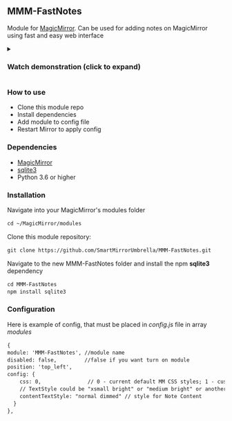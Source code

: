 ## MMM-FastNotes
Module for [MagicMirror](https://github.com/MichMich/MagicMirror). Can be used for adding notes on MagicMirror using fast and easy web interface

<details><summary><h3>Watch demonstration (click to expand)</h3></summary>

#### Magic Mirror screen
Little speed up for screenrecord
<details>
<p>
    <img src="/preview/preview.gif" width="768" height="1360" />
</p>
</details>

#### Web GUI powered by this module
<details>
<p>
    <img src="/preview/web_gui_1.jpg" width="295" height="640" />
    <img src="/preview/web_gui_2.jpg" width="295" height="640" />
    <img src="/preview/web_gui_3.jpg" width="295" height="640" />
    <img src="/preview/web_gui_4.jpg" width="295" height="640" />
</p>

"Notes" in browser`s addres link is just DNS name for raspberry in my home network. Actualy it is something like 192.168.1.1

</details>
</details>


### How to use
* Clone this module repo
* Install dependencies
* Add module to config file
* Restart Mirror to apply config

### Dependencies
* [MagicMirror](https://github.com/MichMich/MagicMirror)
* [sqlite3](http://npmjs.com/package/sqlite3)
* Python 3.6 or higher

### Installation
Navigate into your MagicMirror's modules folder
```markdown
cd ~/MagicMirror/modules
```

Clone this module repository:
```markdown
git clone https://github.com/SmartMirrorUmbrella/MMM-FastNotes.git
```

Navigate to the new MMM-FastNotes folder and install the npm **sqlite3** dependency
```markdown
cd MMM-FastNotes
npm install sqlite3
```

### Configuration
Here is example of config, that must be placed in *config.js* file in array *modules*
```markdown
{
module: 'MMM-FastNotes', //module name
disabled: false,         //false if you want turn on module
position: 'top_left',
config: {
    css: 0,               // 0 - current default MM CSS styles; 1 - custom css stile
    // TextStyle could be "xsmall bright" or "medium bright" or another one defined in /home/pi/MagicMirror/css/main.css, or in your own custom CSS
    contentTextStyle: "normal dimmed" // style for Note Content
  }
},
```
